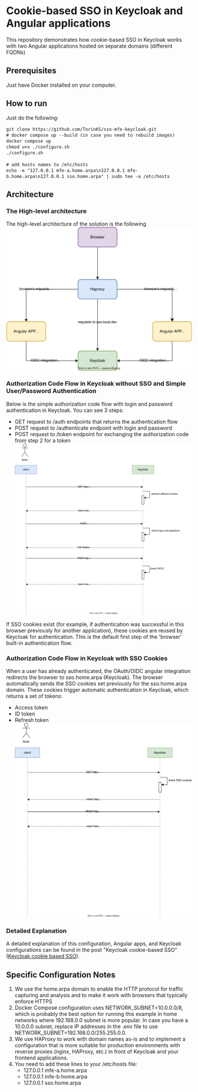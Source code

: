 # Cookie-based SSO in Keycloak and Angular applications

This repository demonstrates how cookie-based SSO in Keycloak works with two Angular applications hosted on separate domains (different FQDNs)

## Prerequisites
Just have Docker installed on your computer.

## How to run
Just do the following:
```
git clone https://github.com/TorinKS/sso-mfe-keycloak.git
# docker compose up --build (in case you need to rebuild images)
docker compose up
chmod u+x ./configure.sh
./configure.sh

# add hosts names to /etc/hosts
echo -e "127.0.0.1 mfe-a.home.arpa\n127.0.0.1 mfe-b.home.arpa\n127.0.0.1 sso.home.arpa" | sudo tee -a /etc/hosts
```

## Architecture
### The High-level architecture
The high-level architecture of the solution is the following
![High-level architecture](./documentation/high-level-architecture.svg)


### Authorization Code Flow in Keycloak without SSO and Simple User/Password Authentication

Below is the simple authorization code flow with login and password authentication in Keycloak. You can see 3 steps:
- GET request to /auth endpoints that returns the authentication flow
- POST request to /authenticate endpoint with login and password
- POST request to /token endpoint for exchanging the authorization code from step 2 for a token
![Authorization Code Flow without SSO](./documentation/authorization-code-flow-without-sso.svg)

If SSO cookies exist (for example, if authentication was successful in this browser previously for another application), these cookies are reused by Keycloak for authentication. This is the default first step of the 'browser' built-in authentication flow.

### Authorization Code Flow in Keycloak with SSO Cookies

When a user has already authenticated, the OAuth/OIDC angular integration redirects the browser to sso.home.arpa (Keycloak). The browser automatically sends the SSO cookies set previously for the sso.home.arpa domain. These cookies trigger automatic authentication in Keycloak, which returns a set of tokens:
- Access token
- ID token
- Refresh token
![Authorization Code Flow with SSO](./documentation/authorization-code-flow-sso-cookies-authentication.svg)

### Detailed Explanation
A detailed explanation of this configuration, Angular apps, and Keycloak configurations can be found in the post "Keycloak cookie-based SSO" (<a href="https://recallfor.xyz/keycloak-cookie-based-sso-on-real-example/">Keycloak cookie based SSO</a>).

## Specific Configuration Notes
1. We use the home.arpa domain to enable the HTTP protocol for traffic capturing and analysis and to make it work with browsers that typically enforce HTTPS
2. Docker Compose configuration uses NETWORK_SUBNET=10.0.0.0/8, which is probably the best option for running this example in home networks where 192.168.0.0 subnet is more popular. In case you have a 10.0.0.0 subnet, replace IP addresses in the .env file to use NETWORK_SUBNET=192.168.0.0/255.255.0.0.
3. We use HAProxy to work with domain names as-is and to implement a configuration that is more suitable for production environments with reverse proxies (nginx, HAProxy, etc.) in front of Keycloak and your frontend applications.
4. You need to add these lines to your /etc/hosts file:
    - 127.0.0.1 mfe-a.home.arpa
    - 127.0.0.1 mfe-b.home.arpa
    - 127.0.0.1 sso.home.arpa
